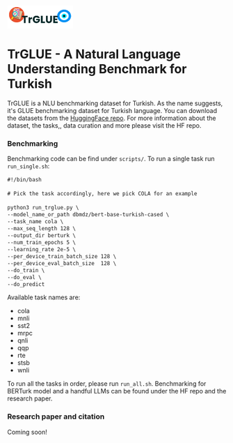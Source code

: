 <img src="https://raw.githubusercontent.com/turkish-nlp-suite/.github/main/profile/trgluelogo.png"  width="30%" height="30%">


# TrGLUE - A Natural Language Understanding Benchmark for Turkish
TrGLUE is a NLU benchmarking dataset for Turkish. As the name suggests, it's GLUE benchmarking dataset for Turkish language. You can download the datasets from the
[HuggingFace repo](https://huggingface.co/datasets/turkish-nlp-suite/TrGLUE). For more information about the dataset, the tasks,, data curation and more please visit the HF repo.


### Benchmarking
Benchmarking code can be find under `scripts/`. To run a single task run `run_single.sh`:

```
#!/bin/bash

# Pick the task accordingly, here we pick COLA for an example

python3 run_trglue.py \
--model_name_or_path dbmdz/bert-base-turkish-cased \ 
--task_name cola \ 
--max_seq_length 128 \ 
--output_dir berturk \ 
--num_train_epochs 5 \ 
--learning_rate 2e-5 \ 
--per_device_train_batch_size 128 \ 
--per_device_eval_batch_size  128 \ 
--do_train \ 
--do_eval \ 
--do_predict

```

Available task names are:


- cola
- mnli
- sst2
- mrpc
- qnli
- qqp
- rte
- stsb
- wnli

To run all the tasks in order, please run `run_all.sh`. Benchmarking for BERTurk model and a handful LLMs can be found under the HF repo and the research paper.



### Research paper and citation
Coming soon!
